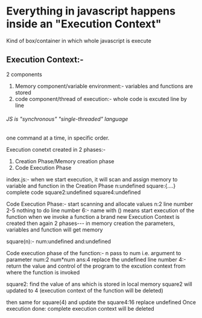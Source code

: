 # Everything in javascript happens inside an "Execution Context"
Kind of box/container in which whole javascript is execute

## Execution Context:-
2 components
1. Memory component/variable environment:- variables and functions are stored
2. code component/thread of execution:- whole code is excuted line by line

###### JS is "synchronous" "single-threaded" language
one command at a time, in specific order.

Execution conetxt created in 2 phases:-
1. Creation Phase/Memory creation phase
2. Code Execution Phase

index.js:-
when we start execution, it will scan and assign memory to variable and function in the Creation Phase
n:undefined
square:{....} complete code
square2:undefined
square4:undefined

Code Execution Phase:- start scanning and allocate values
n:2
line number 2-5 nothing to do
line number 6:- name with () means start execution of the function
when we invoke a function a brand new Execution Context is created then again 2 phases--- in memory creation the parameters, variables and function will get memory

square(n):-
num:undefined
and:undefined

Code execution phase of the function:-
n pass to num i.e. argument to parameter
num:2
num*num
ans:4 replace the undefined
line number 4:- return the value and control of the program to the excution context from where the function is invoked

square2: find the value of ans which is stored in local memory
square2 will updated to 4 (execution context of the function will be deleted)

then same for square(4) and update the square4:16 replace undefined
Once execution done: complete execution context will be deleted